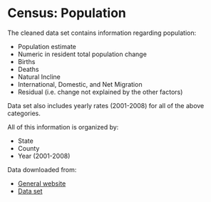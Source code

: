 Census: Population
=====================

The cleaned data set contains information regarding population:

* Population estimate
* Numeric in resident total population change
* Births
* Deaths
* Natural Incline
* International, Domestic, and Net Migration
* Residual (i.e. change not explained by the other factors)

Data set also includes yearly rates (2001-2008) for all of the above categories. 

All of this information is organized by:

* State
* County
* Year (2001-2008)

Data downloaded from:

* [General website](http://www.census.gov/popest/datasets.html)
* [Data set](http://www.census.gov/popest/counties/files/CO-EST2008-ALLDATA.csv)